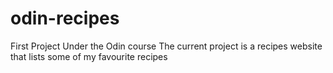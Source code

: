 # odin-recipes
First Project Under the Odin course
The current project is a recipes website that lists some of my favourite recipes
